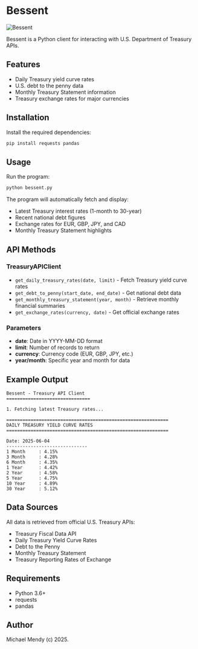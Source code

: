 # Bessent

![Bessent](https://github.com/user-attachments/assets/d738561e-551b-4b42-a77a-95e73945dcf7)

Bessent is a Python client for interacting with U.S. Department of Treasury APIs.

## Features

- Daily Treasury yield curve rates
- U.S. debt to the penny data
- Monthly Treasury Statement information
- Treasury exchange rates for major currencies

## Installation

Install the required dependencies:

```bash
pip install requests pandas
```

## Usage

Run the program:

```bash
python bessent.py
```

The program will automatically fetch and display:
- Latest Treasury interest rates (1-month to 30-year)
- Recent national debt figures
- Exchange rates for EUR, GBP, JPY, and CAD
- Monthly Treasury Statement highlights

## API Methods

### TreasuryAPIClient

- `get_daily_treasury_rates(date, limit)` - Fetch Treasury yield curve rates
- `get_debt_to_penny(start_date, end_date)` - Get national debt data
- `get_monthly_treasury_statement(year, month)` - Retrieve monthly financial summaries
- `get_exchange_rates(currency, date)` - Get official exchange rates

### Parameters

- **date**: Date in YYYY-MM-DD format
- **limit**: Number of records to return
- **currency**: Currency code (EUR, GBP, JPY, etc.)
- **year/month**: Specific year and month for data

## Example Output

```
Bessent - Treasury API Client
===============================

1. Fetching latest Treasury rates...

============================================================
DAILY TREASURY YIELD CURVE RATES
============================================================

Date: 2025-06-04
------------------------------
1 Month     : 4.15%
3 Month     : 4.28%
6 Month     : 4.35%
1 Year      : 4.42%
2 Year      : 4.58%
5 Year      : 4.75%
10 Year     : 4.89%
30 Year     : 5.12%
```

## Data Sources

All data is retrieved from official U.S. Treasury APIs:
- Treasury Fiscal Data API
- Daily Treasury Yield Curve Rates
- Debt to the Penny
- Monthly Treasury Statement
- Treasury Reporting Rates of Exchange

## Requirements

- Python 3.6+
- requests
- pandas

## Author

Michael Mendy (c) 2025. 
